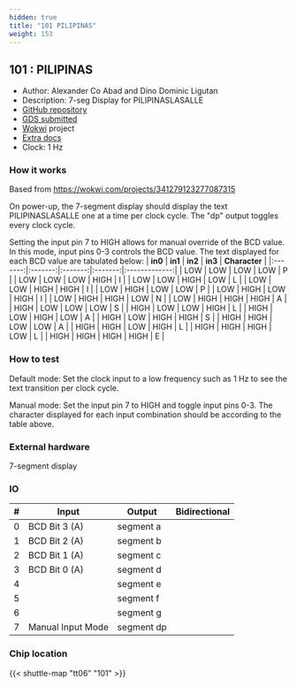 ```yaml
---
hidden: true
title: "101 PILIPINAS"
weight: 153
---
```


## 101 : PILIPINAS

* Author: Alexander Co Abad and Dino Dominic Ligutan
* Description: 7-seg Display for PILIPINASLASALLE
* [GitHub repository](https://github.com/alexandercoabad/PILIPINAS)
* [GDS submitted](https://github.com/alexandercoabad/PILIPINAS/actions/runs/8614186498)
* [Wokwi](https://wokwi.com/projects/392873974467527681) project
* [Extra docs](None)
* Clock: 1 Hz

<!---

This file is used to generate your project datasheet. Please fill in the information below and delete any unused
sections.

You can also include images in this folder and reference them in the markdown. Each image must be less than
512 kb in size, and the combined size of all images must be less than 1 MB.
-->


### How it works

Based from https://wokwi.com/projects/341279123277087315

On power-up, the 7-segment display should display the text PILIPINASLASALLE one at a time per clock cycle. The "dp" output toggles every clock cycle.

Setting the input pin 7 to HIGH allows for manual override of the BCD value. In this mode, input pins 0-3 controls the BCD value. The text displayed for each BCD value are tabulated below:
| **in0** | **in1** | **in2** | **in3** | **Character** |
|:-------:|:-------:|:-------:|:-------:|:-------------:|
|   LOW   |   LOW   |   LOW   |   LOW   |       P       |
|   LOW   |   LOW   |   LOW   |   HIGH  |       I       |
|   LOW   |   LOW   |   HIGH  |   LOW   |       L       |
|   LOW   |   LOW   |   HIGH  |   HIGH  |       I       |
|   LOW   |   HIGH  |   LOW   |   LOW   |       P       |
|   LOW   |   HIGH  |   LOW   |   HIGH  |       I       |
|   LOW   |   HIGH  |   HIGH  |   LOW   |       N       |
|   LOW   |   HIGH  |   HIGH  |   HIGH  |       A       |
|   HIGH  |   LOW   |   LOW   |   LOW   |       S       |
|   HIGH  |   LOW   |   LOW   |   HIGH  |       L       |
|   HIGH  |   LOW   |   HIGH  |   LOW   |       A       |
|   HIGH  |   LOW   |   HIGH  |   HIGH  |       S       |
|   HIGH  |   HIGH  |   LOW   |   LOW   |       A       |
|   HIGH  |   HIGH  |   LOW   |   HIGH  |       L       |
|   HIGH  |   HIGH  |   HIGH  |   LOW   |       L       |
|   HIGH  |   HIGH  |   HIGH  |   HIGH  |       E       |

### How to test

Default mode: Set the clock input to a low frequency such as 1 Hz to see the text transition per clock cycle.

Manual mode: Set the input pin 7 to HIGH and toggle input pins 0-3. The character displayed for each input combination should be according to the table above.

### External hardware

7-segment display


### IO

| # | Input          | Output         | Bidirectional   |
| - | -------------- | -------------- | --------------- |
| 0 | BCD Bit 3 (A) | segment a |  |
| 1 | BCD Bit 2 (A) | segment b |  |
| 2 | BCD Bit 1 (A) | segment c |  |
| 3 | BCD Bit 0 (A) | segment d |  |
| 4 |  | segment e |  |
| 5 |  | segment f |  |
| 6 |  | segment g |  |
| 7 | Manual Input Mode | segment dp |  |

### Chip location

{{< shuttle-map "tt06" "101" >}}
